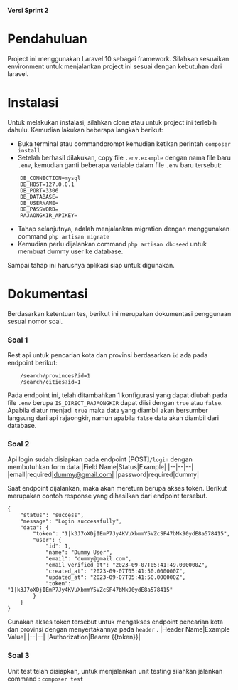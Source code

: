 
**Versi Sprint 2**

# Pendahuluan

Project ini menggunakan Laravel 10 sebagai framework. Silahkan sesuaikan environment untuk menjalankan project ini sesuai dengan kebutuhan dari laravel. 


# Instalasi

Untuk melakukan instalasi, silahkan clone atau untuk project ini terlebih dahulu. Kemudian lakukan beberapa langkah berikut:

 - Buka terminal atau commandprompt kemudian ketikan perintah `composer install`
 - Setelah berhasil dilakukan, copy file `.env.example` dengan nama file baru `.env`, kemudian ganti beberapa variable dalam file `.env` baru tersebut:
```
    DB_CONNECTION=mysql
    DB_HOST=127.0.0.1
    DB_PORT=3306
    DB_DATABASE=
    DB_USERNAME=
    DB_PASSWORD=
    RAJAONGKIR_APIKEY=
```
- Tahap selanjutnya, adalah menjalankan migration dengan menggunakan command `php artisan migrate`
- Kemudian perlu dijalankan command `php artisan db:seed` untuk membuat dummy user ke database. 

Sampai tahap ini harusnya aplikasi siap untuk digunakan. 

 # Dokumentasi  
 Berdasarkan ketentuan tes, berikut ini merupakan dokumentasi penggunaan sesuai nomor soal.

### Soal 1 
Rest api untuk pencarian kota dan provinsi berdasarkan `id` ada pada endpoint berikut:
```
    /search/provinces?id=1
    /search/cities?id=1
```
Pada endpoint ini, telah ditambahkan 1 konfigurasi yang dapat diubah pada file `.env` berupa `IS_DIRECT_RAJAONGKIR` dapat diisi dengan `true` atau `false`. Apabila diatur menjadi `true` maka data yang diambil akan bersumber langsung dari api rajaongkir, namun apabila `false` data akan diambil dari database.

### Soal 2
Api login sudah disiapkan pada endpoint [POST]`/login` dengan membutuhkan form data 
|Field Name|Status|Example|
|--|--|--|
|email|required|dummy@gmail.com|
|password|required|dummy|

Saat endpoint dijalankan, maka akan mereturn berupa akses token. Berikut merupakan contoh response yang dihasilkan dari endpoint tersebut.
```
{
	"status": "success",
	"message": "Login successfully",
	"data": {
		"token": "1|k3J7oXDjIEmP7Jy4KVuXbmmY5VZcSF47bMk90ydE8a578415",
		"user": {
			"id": 1,
			"name": "Dummy User",
			"email": "dummy@gmail.com",
			"email_verified_at": "2023-09-07T05:41:49.000000Z",
			"created_at": "2023-09-07T05:41:50.000000Z",
			"updated_at": "2023-09-07T05:41:50.000000Z",
			"token": "1|k3J7oXDjIEmP7Jy4KVuXbmmY5VZcSF47bMk90ydE8a578415"
		}
	}
}
```
Gunakan akses token tersebut untuk mengakses endpoint pencarian kota dan provinsi dengan menyertakannya pada `header` .
|Header Name|Example Value|
|--|--|
|Authorization|Bearer {{token}}|

### Soal 3
Unit test telah disiapkan, untuk menjalankan unit testing silahkan jalankan command : `composer test` 
